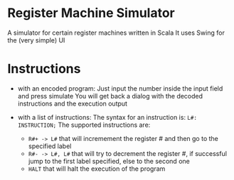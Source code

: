 # Register Machine Simulator
A simulator for certain register machines written in Scala
It uses Swing for the (very simple) UI

# Instructions
* with an encoded program:
  Just input the number inside the input field and press simulate
  You will get back a dialog with the decoded instructions and the execution output

* with a list of instructions:
   The syntax for an instruction is:
   ```L#: INSTRUCTION;```
   The supported instructions are:
   * ```R#+ -> L#``` that will incremement the register # and then go to the specified label
   * ```R#- -> L#, L#``` that will try to decrement the register #, if successful jump to the first label specified, else to the second one
   * ```HALT``` that will halt the execution of the program

